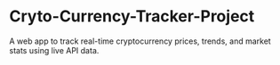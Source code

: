 # Cryto-Currency-Tracker-Project
A web app to track real-time cryptocurrency prices, trends, and market stats using live API data.
